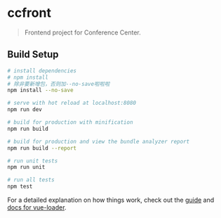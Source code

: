 # ccfront

> Frontend project for Conference Center.

## Build Setup

``` bash
# install dependencies
# npm install
# 除非要新增包，否则加--no-save啦啦啦
npm install --no-save

# serve with hot reload at localhost:8080
npm run dev

# build for production with minification
npm run build

# build for production and view the bundle analyzer report
npm run build --report

# run unit tests
npm run unit

# run all tests
npm test
```

For a detailed explanation on how things work, check out the [guide](http://vuejs-templates.github.io/webpack/) and [docs for vue-loader](http://vuejs.github.io/vue-loader).


